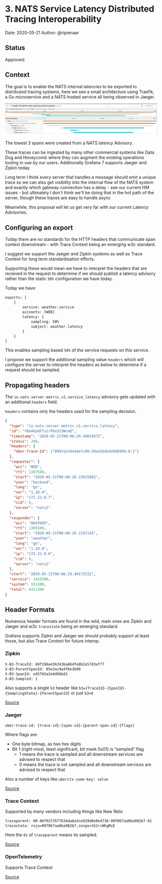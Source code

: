 # 3. NATS Service Latency Distributed Tracing Interoperability

Date: 2020-05-21
Author: @ripienaar

## Status

Approved

## Context

The goal is to enable the NATS internal latencies to be exported to distributed tracing systems, here we see a small
architecture using Traefik, a Go microservice and a NATS hosted service all being observed in Jaeger.

![Jaeger](0003-jaeger-trace.png)

The lowest 3 spans were created from a NATS latency Advisory.

These traces can be ingested by many other commercial systems like Data Dog and Honeycomb where they can augment the
existing operations tooling in use by our users. Additionally Grafana 7 supports Jaeger and Zipkin today.  

Long term I think every server that handles a message should emit a unique trace so we can also get visibility into
the internal flow of the NATS system and exactly which gateway connection has a delay - see our current HM issues - but
ultimately I don't think we'll be doing that in the hot path of the server, though these traces are easy to handle async

Meanwhile, this proposal will let us get very far with our current Latency Advisories.

## Configuring an export

Today there are no standards for the HTTP headers that communicate span context downstream - with Trace Context being
an emerging w3c standard.

I suggest we support the Jaeger and Zipkin systems as well as Trace Context for long term standardisation efforts.

Supporting these would mean we have to interpret the headers that are received in the request to determine if we should
publish a latency advisory rather than the static `50%` configuration we have today.

Today we have:

```
exports: [
    {
        service: weather.service 
        accounts: [WEB]
        latency: {
            sampling: 50% 
            subject: weather.latency
        }
    }
]
```

This enables sampling based `50%` of the service requests on this service.

I propose we support the additional sampling value `headers` which will configure the server to
interpret the headers as below to determine if a request should be sampled.

## Propagating headers

The `io.nats.server.metric.v1.service_latency` advisory gets updated with an additional `headers` field.

`headers` contains only the headers used for the sampling decision.

```json
{
  "type": "io.nats.server.metric.v1.service_latency",
  "id": "YBxAhpUFfs1rPGo323WcmQ",
  "timestamp": "2020-05-21T08:06:29.4981587Z",
  "status": 200,
  "headers": {
    "Uber-Trace-Id": ["09931e3444de7c99:50ed16db42b98999:0:1"]
  },
  "requestor": {
    "acc": "WEB",
    "rtt": 1107500,
    "start": "2020-05-21T08:06:20.2391509Z",
    "user": "backend",
    "lang": "go",
    "ver": "1.10.0",
    "ip": "172.22.0.7",
    "cid": 6,
    "server": "nats2"
  },
  "responder": {
    "acc": "WEATHER",
    "rtt": 1389100,
    "start": "2020-05-21T08:06:20.218714Z",
    "user": "weather",
    "lang": "go",
    "ver": "1.10.0",
    "ip": "172.22.0.6",
    "cid": 6,
    "server": "nats1"
  },
  "start": "2020-05-21T08:06:29.4917253Z",
  "service": 3363500,
  "system": 551200,
  "total": 6411300
}
```
 
## Header Formats

Numerous header formats are found in the wild, main ones are Zipkin and Jaeger and w3c `tracestate` being an emerging standard.

Grafana supports Zipkin and Jaeger we should probably support at least those, but also Trace Context for future interop.

### Zipkin

```
X-B3-TraceId: 80f198ee56343ba864fe8b2a57d3eff7
X-B3-ParentSpanId: 05e3ac9a4f6e3b90
X-B3-SpanId: e457b5a2e4d86bd1
X-B3-Sampled: 1
``` 

Also supports a single `b3` header like `b3={TraceId}-{SpanId}-{SamplingState}-{ParentSpanId}` or just `b3=0`

[Source](https://github.com/openzipkin/b3-propagation)

### Jaeger

```
uber-trace-id: {trace-id}:{span-id}:{parent-span-id}:{flags}
```

Where flags are:

 * One byte bitmap, as two hex digits
 * Bit 1 (right-most, least significant, bit mask 0x01) is “sampled” flag
   * 1 means the trace is sampled and all downstream services are advised to respect that
   * 0 means the trace is not sampled and all downstream services are advised to respect that

Also a number of keys like `uberctx-some-key: value`

[Source](https://www.jaegertracing.io/docs/1.17/client-libraries/#tracespan-identity)

### Trace Context

Supported by many vendors including things like New Relic

```
traceparent: 00-4bf92f3577b34da6a3ce929d0e0e4736-00f067aa0ba902b7-01
tracestate: rojo=00f067aa0ba902b7,congo=t61rcWkgMzE
```

Here the `01` of `traceparent` means its sampled.

[Source](https://www.w3.org/TR/trace-context/)

### OpenTelemetry

Supports Trace Context

[Source](https://github.com/open-telemetry/opentelemetry-specification/blob/master/specification/trace/api.md)

